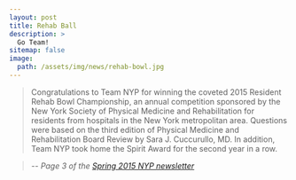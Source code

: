 ```yaml
---
layout: post
title: Rehab Ball
description: >
  Go Team!
sitemap: false
image:
  path: /assets/img/news/rehab-bowl.jpg
---
```


> Congratulations to Team NYP for winning the coveted 2015 Resident Rehab Bowl Championship, an annual competition sponsored by the New York Society of Physical Medicine and Rehabilitation for residents from hospitals in the New York metropolitan area. Questions were based on the third edition of Physical Medicine and Rehabilitation Board Review by Sara J. Cuccurullo, MD. In addition, Team NYP took home the Spirit Award for the second year in a row.  

>   -- <cite>Page 3 of the [Spring 2015 NYP newsletter](/assets/img/awards/NYPAdvances_Rehabilitation_June22.pdf)</cite>